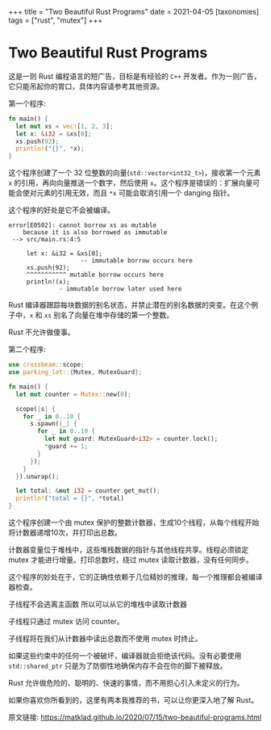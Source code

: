+++
title = "Two Beautiful Rust Programs"
date = 2021-04-05
[taxonomies]
  tags = ["rust", "mutex"]
+++

# Two Beautiful Rust Programs

这是一则 Rust 编程语言的短广告，目标是有经验的 `C++` 开发者。作为一则广告，它只能吊起你的胃口，具体内容请参考其他资源。

第一个程序:

```rust
fn main() {
  let mut xs = vec![1, 2, 3];
  let x: &i32 = &xs[0];
  xs.push(92);
  println!("{}", *x);
}
```

这个程序创建了一个 32 位整数的向量(`std::vector<int32_t>`)，接收第一个元素 `x` 的引用，再向向量推送一个数字，然后使用 `x`。这个程序是错误的：扩展向量可能会使对元素的引用无效，而且 `*x` 可能会取消引用一个 danging 指针。

这个程序的好处是它不会被编译。

```
error[E0502]: cannot borrow xs as mutable
    because it is also borrowed as immutable
 --> src/main.rs:4:5

     let x: &i32 = &xs[0];
                    -- immutable borrow occurs here
     xs.push(92);
     ^^^^^^^^^^^ mutable borrow occurs here
     println!(x);
              - immutable borrow later used here
```

Rust 编译器跟踪每块数据的别名状态，并禁止潜在的别名数据的突变。在这个例子中，`x` 和 `xs` 别名了向量在堆中存储的第一个整数。

Rust 不允许做傻事。

第二个程序:

```rust
use crossbeam::scope;
use parking_lot::{Mutex, MutexGuard};

fn main() {
  let mut counter = Mutex::new(0);

  scope(|s| {
    for _ in 0..10 {
      s.spawn(|_| {
        for _ in 0..10 {
          let mut guard: MutexGuard<i32> = counter.lock();
          *guard += 1;
        }
      });
    }
  }).unwrap();

  let total: &mut i32 = counter.get_mut();
  println!("total = {}", *total)
}
```

这个程序创建一个由 mutex 保护的整数计数器，生成10个线程，从每个线程开始将计数器递增10次，并打印出总数。

计数器变量位于堆栈中，这些堆栈数据的指针与其他线程共享。线程必须锁定 mutex 才能进行增量。打印总数时，绕过 mutex 读取计数器，没有任何同步。

这个程序的妙处在于，它的正确性依赖于几位精妙的推理，每一个推理都会被编译器检查。

子线程不会逃离主函数 所以可以从它的堆栈中读取计数器

子线程只通过 mutex 访问 counter。

子线程将在我们从计数器中读出总数而不使用 mutex 时终止。

如果这些约束中的任何一个被破坏，编译器就会拒绝该代码。没有必要使用 `std::shared_ptr` 只是为了防御性地确保内存不会在你的脚下被释放。

Rust 允许做危险的、聪明的、快速的事情，而不用担心引入未定义的行为。

如果你喜欢你所看到的，这里有两本我推荐的书，可以让你更深入地了解 Rust。

原文链接: https://matklad.github.io/2020/07/15/two-beautiful-programs.html
